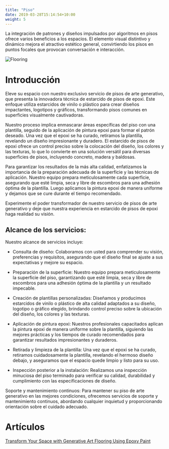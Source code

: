 ```yaml
---
title: "Piso"
date: 2019-03-28T15:14:54+10:00
weight: 5
---
```


La integración de patrones y diseños impulsados por algoritmos en pisos ofrece varios beneficios a los espacios. El elemento visual distintivo y dinámico mejora el atractivo estético general, convirtiendo los pisos en puntos focales que provocan conversación e interacción.

![Flooring](/images/illustrations/flooring.png)

# Introducción

Eleve su espacio con nuestro exclusivo servicio de pisos de arte generativo, que presenta la innovadora técnica de estarcido de pisos de epoxi. Este enfoque utiliza estarcidos de vinilo o plástico para crear diseños impactantes, logotipos y gráficos, transformando pisos comunes en superficies visualmente cautivadoras.

Nuestro proceso implica enmascarar áreas específicas del piso con una plantilla, seguido de la aplicación de pintura epoxi para formar el patrón deseado. Una vez que el epoxi se ha curado, retiramos la plantilla, revelando un diseño impresionante y duradero. El estarcido de pisos de epoxi ofrece un control preciso sobre la colocación del diseño, los colores y las texturas, lo que lo convierte en una solución versátil para diversas superficies de pisos, incluyendo concreto, madera y baldosas.

Para garantizar los resultados de la más alta calidad, enfatizamos la importancia de la preparación adecuada de la superficie y las técnicas de aplicación. Nuestro equipo prepara meticulosamente cada superficie, asegurando que esté limpia, seca y libre de escombros para una adhesión óptima de la plantilla. Luego aplicamos la pintura epoxi de manera uniforme y dejamos que se cure durante el tiempo recomendado.

Experimente el poder transformador de nuestro servicio de pisos de arte generativo y deje que nuestra experiencia en estarcido de pisos de epoxi haga realidad su visión.

## Alcance de los servicios:

Nuestro alcance de servicios incluye:

- Consulta de diseño: Colaboramos con usted para comprender su visión, preferencias y requisitos, asegurando que el diseño final se ajuste a sus expectativas y mejore su espacio.

- Preparación de la superficie: Nuestro equipo prepara meticulosamente la superficie del piso, garantizando que esté limpia, seca y libre de escombros para una adhesión óptima de la plantilla y un resultado impecable.

- Creación de plantillas personalizadas: Diseñamos y producimos estarcidos de vinilo o plástico de alta calidad adaptados a su diseño, logotipo o gráfico elegido, brindando control preciso sobre la ubicación del diseño, los colores y las texturas.

- Aplicación de pintura epoxi: Nuestros profesionales capacitados aplican la pintura epoxi de manera uniforme sobre la plantilla, siguiendo las mejores prácticas y los tiempos de curado recomendados para garantizar resultados impresionantes y duraderos.

- Retirada y limpieza de la plantilla: Una vez que el epoxi se ha curado, retiramos cuidadosamente la plantilla, revelando el hermoso diseño debajo, y aseguramos que el espacio quede limpio y listo para su uso.

- Inspección posterior a la instalación: Realizamos una inspección minuciosa del piso terminado para verificar su calidad, durabilidad y cumplimiento con las especificaciones de diseño.

Soporte y mantenimiento continuos: Para mantener su piso de arte generativo en las mejores condiciones, ofrecemos servicios de soporte y mantenimiento continuos, abordando cualquier inquietud y proporcionando orientación sobre el cuidado adecuado.

# Artículos

[Transform Your Space with Generative Art Flooring Using Epoxy Paint](https://medium.com/generatedart/transform-your-space-with-generative-art-flooring-using-epoxy-paint-d596c395094c)


